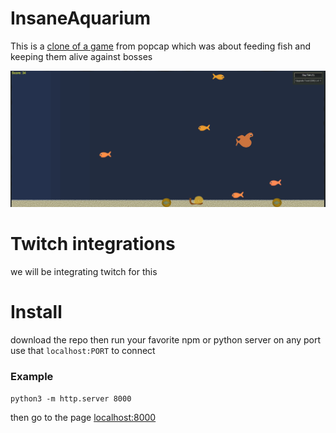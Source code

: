 # InsaneAquarium
This is a [clone of a game](https://store.steampowered.com/app/3320/Insaniquarium_Deluxe/) from popcap which was about feeding fish and keeping them alive against bosses

![insaniquarium](./assets/insaniquarium.png)

# Twitch integrations
we will be integrating twitch for this

# Install
download the repo
then run your favorite npm or python server on any port
use that `localhost:PORT` to connect

### Example
`python3 -m http.server 8000`


then go to the page [localhost:8000](http://localhost:8000/)
